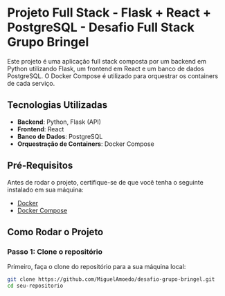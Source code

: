 # Projeto Full Stack - Flask + React + PostgreSQL - Desafio Full Stack Grupo Bringel

Este projeto é uma aplicação full stack composta por um backend em Python utilizando Flask, um frontend em React e um banco de dados PostgreSQL. O Docker Compose é utilizado para orquestrar os containers de cada serviço.

## Tecnologias Utilizadas

- **Backend**: Python, Flask (API)
- **Frontend**: React
- **Banco de Dados**: PostgreSQL
- **Orquestração de Containers**: Docker Compose

## Pré-Requisitos

Antes de rodar o projeto, certifique-se de que você tenha o seguinte instalado em sua máquina:

- [Docker](https://www.docker.com/get-started)
- [Docker Compose](https://docs.docker.com/compose/install/)

## Como Rodar o Projeto

### Passo 1: Clone o repositório

Primeiro, faça o clone do repositório para a sua máquina local:

```bash
git clone https://github.com/MiguelAmoedo/desafio-grupo-bringel.git
cd seu-repositorio
